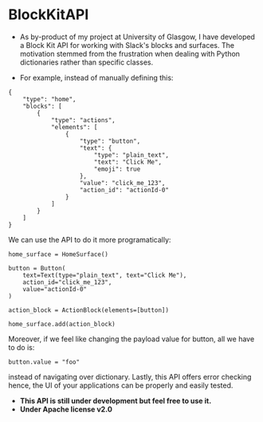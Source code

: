 # BlockKitAPI
* As by-product of my project at University of Glasgow, I have developed a Block Kit API for working with Slack's blocks and surfaces. The motivation stemmed from the frustration when dealing with Python dictionaries rather than specific classes. 

* For example, instead of manually defining this:
```
{
	"type": "home",
	"blocks": [
		{
			"type": "actions",
			"elements": [
				{
					"type": "button",
					"text": {
						"type": "plain_text",
						"text": "Click Me",
						"emoji": true
					},
					"value": "click_me_123",
					"action_id": "actionId-0"
				}
			]
		}
	]
}
```
We can use the API to do it more programatically:
```
home_surface = HomeSurface()

button = Button(
    text=Text(type="plain_text", text="Click Me"),
    action_id="click_me_123",
    value="actionId-0"
)

action_block = ActionBlock(elements=[button])

home_surface.add(action_block)
```
Moreover, if we feel like changing the payload value for button, all we have to do is:
```
button.value = "foo"
```
instead of navigating over dictionary.
Lastly, this API offers error checking hence, the UI of your applications can be properly and easily tested. 

* **This API is still under development but feel free to use it.**
* **Under Apache license v2.0**
